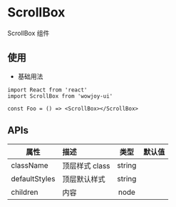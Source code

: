 # ScrollBox

ScrollBox 组件

## 使用

- 基础用法

```
import React from 'react'
import ScrollBox from 'wowjoy-ui'

const Foo = () => <ScrollBox></ScrollBox>
```

## APIs

| 属性          | 描述           |  类型  | 默认值 |
| ------------- | :------------- | :----: | :----: |
| className     | 顶层样式 class | string |        |
| defaultStyles | 顶层默认样式   | string |        |
| children      | 内容           |  node  |        |

